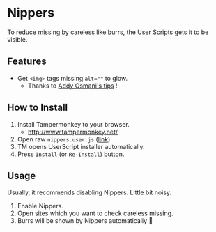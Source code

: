 # Nippers

To reduce missing by careless like burrs, the User Scripts gets it to be visible.

## Features

- Get `<img>` tags missing `alt=""` to glow.
    - Thanks to [Addy Osmani's tips](https://twitter.com/addyosmani/status/1223872295619330048) !

## How to Install

1. Install Tampermonkey to your browser.
    - http://www.tampermonkey.net/
1. Open raw `nippers.user.js` ([link](https://github.com/usagiga/Nippers/raw/master/nippers.user.js))
1. TM opens UserScript installer automatically.
1. Press `Install` (or `Re-Install`) button.


## Usage

Usually, it recommends disabling Nippers. Little bit noisy.

1. Enable Nippers.
1. Open sites which you want to check careless missing.
1. Burrs will be shown by Nippers automatically :tada:
